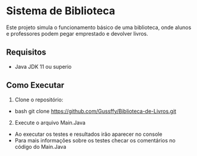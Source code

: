 # Sistema de Biblioteca

Este projeto simula o funcionamento básico de uma biblioteca, onde alunos e professores podem pegar emprestado e devolver livros.

## Requisitos
- Java JDK 11 ou superio
  
## Como Executar
1. Clone o repositório:
- bash
git clone https://github.com/Gussffy/Biblioteca-de-Livros.git

2. Execute o arquivo Main.Java
- Ao executar os testes e resultados irão aparecer no console
- Para mais informações sobre os testes checar os comentários no código do Main.Java 



